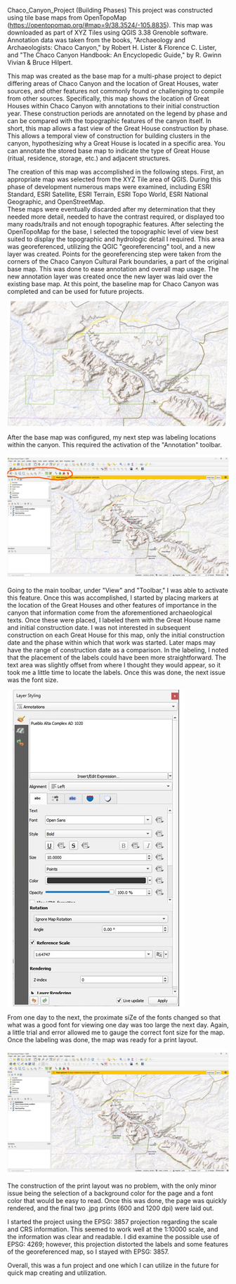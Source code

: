 Chaco_Canyon_Project (Building Phases)
This project was constructed using tile base maps from OpenTopoMap (https://opentopomap.org/#map=9/38.3524/-105.8835). This map was downloaded as part of 
XYZ Tiles using QGIS 3.38 Grenoble software. Annotation data was taken from the books, "Archaeology and Archaeologists: Chaco Canyon," by Robert H. Lister & 
Florence C. Lister, and "The Chaco Canyon Handbook: An Encyclopedic Guide," by R. Gwinn Vivian & Bruce Hilpert.  

This map was created as the base map for a multi-phase project to depict differing areas of Chaco Canyon and the location of Great Houses, water sources,
and other features not commonly found or challenging to compile from other sources.  Specifically, this map shows the location of Great Houses within Chaco Canyon 
with annotations to their initial construction year.  These construction periods are annotated on the legend by phase and can be compared with the topographic 
features of the canyon itself. In short, this map allows a fast view of the Great House construction by phase.  This allows a temporal view of construction for 
building clusters in the canyon, hypothesizing why a Great House is located in a specific area.  You can annotate the stored base map to indicate the type 
of Great House (ritual, residence, storage, etc.) and adjacent structures.    

The creation of this map was accomplished in the following steps.  First, an appropriate map was selected from the XYZ Tile area of QGIS.  During this phase of 
development numerous maps were examined, including ESRI Standard, ESRI Satellite, ESRI Terrain, ESRI Topo World, ESRI National Geographic, and OpenStreetMap.  
These maps were eventually discarded after my determination that they needed more detail, needed to have the contrast required, or displayed too many 
roads/trails and not enough topographic features. After selecting the OpenTopoMap for the base, I selected the topographic level of view best suited to display 
the topographic and hydrologic detail I required. This area was georeferenced, utilizing the QGIC "georeferencing" tool, and a new layer was created. Points for 
the georeferencing step were taken from the corners of the Chaco Canyon Cultural Park boundaries, a part of the original base map.  This was done to ease 
annotation and overall map usage. The new annotation layer was created once the new layer was laid over the existing base map. At this point, the baseline map for 
Chaco Canyon was completed and can be used for future projects.  

<img src= "https://github.com/gwch223/Chaco_Canyon_Project/blob/main/Chaco%20Canyon%20Detail/Chaco_Canyon_modified.pdf" />

After the base map was configured, my next step was labeling locations within the canyon.  This required the activation of the "Annotation" toolbar. 

<img src= "https://github.com/gwch223/Chaco_Canyon_Project/blob/main/Chaco%20Canyon%20Detail/Annotation%20Toolbar.pdf"  />


Going to the main toolbar, under "View" and "Toolbar," I was able to activate this feature.  Once this was accomplished, I started by placing markers at the location of the 
Great Houses and other features of importance in the canyon that information come from the aforementioned archaeological texts.  Once these were placed, I labeled them with 
the Great House name and initial construction date.  I was not interested in subsequent construction on each Great House for this map, only the initial 
construction date and the phase within which that work was started. Later maps may have the range of construction date as a comparison.  In the labeling, I 
noted that the placement of the labels could have been more straightforward.  The text area was slightly offset from where I thought they would appear, so it took me 
a little time to locate the labels.  Once this was done, the next issue was the font size.  

<img src= "https://github.com/gwch223/Chaco_Canyon_Project/blob/main/Chaco%20Canyon%20Detail/Annotation%20Details.jpg" />

From one day to the next, the proximate siZe of the fonts changed so that what was 
a good font for viewing one day was too large the next day.  Again, a little trial and error allowed me to gauge the correct font size for the map.  Once the labeling 
was done, the map was ready for a print layout.  

<img src= "https://github.com/gwch223/Chaco_Canyon_Project/blob/main/Chaco%20Canyon%20Detail/Final%20Chaco%20.pdf" />


The construction of the print layout was no problem, with the only minor issue being the selection of a background color for the page and a font color that would be easy
to read. Once this was done, the page was quickly rendered, and the final two .jpg prints (600 and 1200 dpi) were laid out.  

I started the project using the EPSG: 3857 projection regarding the scale and CRS information.  This seemed to work well at the 1:10000 scale, and the information was clear and 
readable.  I did examine the possible use of EPSG: 4269; however, this projection distorted the labels and some features of the georeferenced map, so I stayed with EPSG: 3857.  

Overall, this was a fun project and one which I can utilize in the future for quick map creating and utilization.
